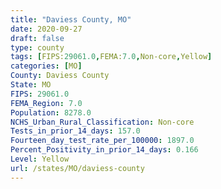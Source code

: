 ```yaml
---
title: "Daviess County, MO"
date: 2020-09-27
draft: false
type: county
tags: [FIPS:29061.0,FEMA:7.0,Non-core,Yellow]
categories: [MO]
County: Daviess County
State: MO
FIPS: 29061.0
FEMA_Region: 7.0
Population: 8278.0
NCHS_Urban_Rural_Classification: Non-core
Tests_in_prior_14_days: 157.0
Fourteen_day_test_rate_per_100000: 1897.0
Percent_Positivity_in_prior_14_days: 0.166
Level: Yellow
url: /states/MO/daviess-county
---
```



